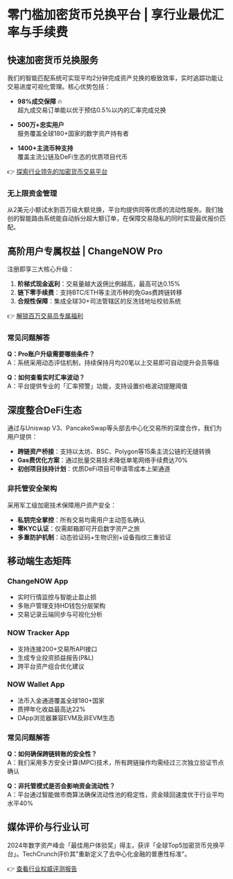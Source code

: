 # 零门槛加密货币兑换平台 | 享行业最优汇率与手续费

## 快速加密货币兑换服务
我们的智能匹配系统可实现平均2分钟完成资产兑换的极致效率，实时追踪功能让交易进度可视化管理。核心优势包括：

- **98%成交保障** 🔥  
  超九成交易订单能以优于预估0.5%以内的汇率完成兑换

- **500万+忠实用户**  
  服务覆盖全球180+国家的数字资产持有者

- **1400+主流币种支持**  
  覆盖主流公链及DeFi生态的优质项目代币

👉 [探索行业领先的加密货币交易平台](https://bit.ly/okx_welcome)

### 无上限资金管理
从2美元小额试水到百万级大额兑换，平台均提供同等优质的流动性服务。我们独创的智能路由系统能自动拆分超大额订单，在保障交易隐私的同时实现最优报价匹配。

## 高阶用户专属权益 | ChangeNOW Pro
注册即享三大核心升级：
1. **阶梯式现金返利**：交易量越大返佣比例越高，最高可达0.15%
2. **链下零手续费**：支持BTC/ETH等主流币种的免Gas费跨链转移
3. **合规性保障**：集成全球30+司法管辖区的反洗钱地址校验系统

👉 [解锁百万交易员专属福利](https://bit.ly/okx_welcome)

### 常见问题解答
**Q：Pro账户升级需要哪些条件？**  
A：系统采用动态评估机制，持续保持月均20笔以上交易即可自动提升会员等级

**Q：如何查看实时汇率波动？**  
A：平台提供专业的「汇率预警」功能，支持设置价格波动提醒阈值

## 深度整合DeFi生态
通过与Uniswap V3、PancakeSwap等头部去中心化交易所的深度合作，我们为用户提供：
- **跨链资产桥接**：支持以太坊、BSC、Polygon等15条主流公链的无缝转换
- **Gas费优化方案**：通过批量交易技术降低单笔网络手续费达70%
- **初创项目扶持计划**：优质DeFi项目可申请零成本上架通道

### 非托管安全架构
采用军工级加密技术保障用户资产安全：
- **私钥完全掌控**：所有交易均需用户主动签名确认
- **零KYC认证**：仅需邮箱即可开启数字资产之旅
- **多重防护机制**：动态验证码+生物识别+设备指纹三重验证

## 移动端生态矩阵
### ChangeNOW App
- 实时行情监控与智能止盈止损
- 多账户管理支持HD钱包分层架构
- 交易记录云端同步与可视化分析

### NOW Tracker App
- 支持连接200+交易所API接口
- 生成专业投资损益报告(P&L)
- 跨平台资产组合优化建议

### NOW Wallet App
- 法币入金通道覆盖全球180+国家
- 质押年化收益最高达22%
- DApp浏览器兼容EVM及非EVM生态

### 常见问题解答
**Q：如何确保跨链转账的安全性？**  
A：我们采用多方安全计算(MPC)技术，所有跨链操作均需经过三次独立验证节点确认

**Q：非托管模式是否会影响资金流动性？**  
A：平台通过智能做市商算法确保流动性池的稳定性，资金赎回速度优于行业平均水平40%

## 媒体评价与行业认可
2024年数字资产峰会「最佳用户体验奖」得主，获评「全球Top5加密货币兑换平台」。TechCrunch评价其"重新定义了去中心化金融的普惠性标准"。

👉 [查看行业权威评测报告](https://bit.ly/okx_welcome)